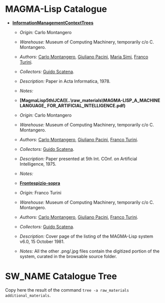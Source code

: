 # MAGMA-Lisp Catalogue

* **[InformationManagementContextTrees](..\raw_materials\InformationManagementContextTrees.pdf)**
  * *Origin:* Carlo Montangero
  * *Warehouse:* Museum of Computing Machinery, temporarily c/o C. Montangero.
  * *Authors:* [Carlo Montangero](./actors.md#Carlo-Montangero), [Giuliano Pacini](./actors.md#Giuliano-Pacini), [Maria Simi](./actors.md#Maria-Simi), [Franco Turini](./actors.md#Franco-Turini). 
  * *Collectors:* [Guido Scatena](./actors.md#Guido-Scatena).
  * *Description:* Paper in Acta Informatica, 1978.
  * *Notes:* 

  * **[MagmaLisp5thIJCAI](..\raw_materials\MAGMA-LISP_A_MACHINE LANGUAGE_ FOR_ARTIFICIAL_INTELLIGENCE.pdf)**
  * *Origin:* Carlo Montangero
  * *Warehouse:* Museum of Computing Machinery, temporarily c/o C. Montangero.
  * *Authors:* [Carlo Montangero](./actors.md#Carlo-Montangero), [Giuliano Pacini](./actors.md#Giuliano-Pacini), [Franco Turini](./actors.md#Franco-Turini). 
  * *Collectors:* [Guido Scatena](./actors.md#Guido-Scatena).
  * *Description:* Paper presented at 5th Int. COnf. on Artificial Intelligence, 1975.
  * *Notes:* 

  * **[Frontespizio-sopra](..\raw_materials\Frontespizio-sopra.png)**
  * *Origin:* Franco Turini
  * *Warehouse:* Museum of Computing Machinery, temporarily c/o C. Montangero.
  * *Authors:* [Carlo Montangero](./actors.md#Carlo-Montangero), [Giuliano Pacini](./actors.md#Giuliano-Pacini), [Franco Turini](./actors.md#Franco-Turini). 
  * *Collectors:* [Guido Scatena](./actors.md#Guido-Scatena).
  * *Description:* Cover page of the listing of  the MAGMA-Lisp system v6.0, 15 October 1981.
  * *Notes:* All the other .png/.jpg files contain the digitized portion of the system, curated in the browsable source folder.
  

# SW_NAME Catalogue Tree


Copy here the result of the command `tree -a raw_materials additional_materials`.
